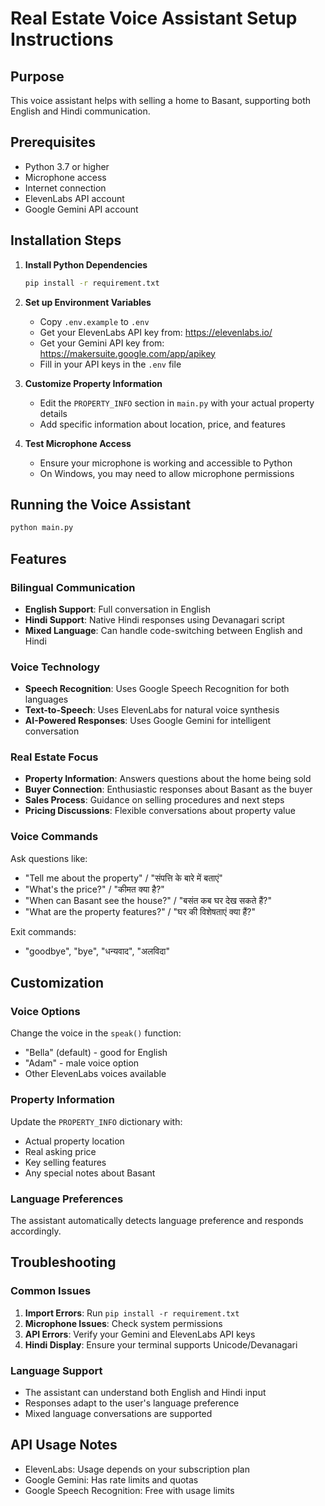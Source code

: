 # Real Estate Voice Assistant Setup Instructions

## Purpose
This voice assistant helps with selling a home to Basant, supporting both English and Hindi communication.

## Prerequisites
- Python 3.7 or higher
- Microphone access
- Internet connection
- ElevenLabs API account
- Google Gemini API account

## Installation Steps

1. **Install Python Dependencies**
   ```bash
   pip install -r requirement.txt
   ```

2. **Set up Environment Variables**
   - Copy `.env.example` to `.env`
   - Get your ElevenLabs API key from: https://elevenlabs.io/
   - Get your Gemini API key from: https://makersuite.google.com/app/apikey
   - Fill in your API keys in the `.env` file

3. **Customize Property Information**
   - Edit the `PROPERTY_INFO` section in `main.py` with your actual property details
   - Add specific information about location, price, and features

4. **Test Microphone Access**
   - Ensure your microphone is working and accessible to Python
   - On Windows, you may need to allow microphone permissions

## Running the Voice Assistant

```bash
python main.py
```

## Features

### Bilingual Communication
- **English Support**: Full conversation in English
- **Hindi Support**: Native Hindi responses using Devanagari script
- **Mixed Language**: Can handle code-switching between English and Hindi

### Voice Technology
- **Speech Recognition**: Uses Google Speech Recognition for both languages
- **Text-to-Speech**: Uses ElevenLabs for natural voice synthesis
- **AI-Powered Responses**: Uses Google Gemini for intelligent conversation

### Real Estate Focus
- **Property Information**: Answers questions about the home being sold
- **Buyer Connection**: Enthusiastic responses about Basant as the buyer
- **Sales Process**: Guidance on selling procedures and next steps
- **Pricing Discussions**: Flexible conversations about property value

### Voice Commands
Ask questions like:
- "Tell me about the property" / "संपत्ति के बारे में बताएं"
- "What's the price?" / "कीमत क्या है?"
- "When can Basant see the house?" / "बसंत कब घर देख सकते हैं?"
- "What are the property features?" / "घर की विशेषताएं क्या हैं?"

Exit commands:
- "goodbye", "bye", "धन्यवाद", "अलविदा"

## Customization

### Voice Options
Change the voice in the `speak()` function:
- "Bella" (default) - good for English
- "Adam" - male voice option
- Other ElevenLabs voices available

### Property Information
Update the `PROPERTY_INFO` dictionary with:
- Actual property location
- Real asking price
- Key selling features
- Any special notes about Basant

### Language Preferences
The assistant automatically detects language preference and responds accordingly.

## Troubleshooting

### Common Issues
1. **Import Errors**: Run `pip install -r requirement.txt`
2. **Microphone Issues**: Check system permissions
3. **API Errors**: Verify your Gemini and ElevenLabs API keys
4. **Hindi Display**: Ensure your terminal supports Unicode/Devanagari

### Language Support
- The assistant can understand both English and Hindi input
- Responses adapt to the user's language preference
- Mixed language conversations are supported

## API Usage Notes
- ElevenLabs: Usage depends on your subscription plan
- Google Gemini: Has rate limits and quotas
- Google Speech Recognition: Free with usage limits
